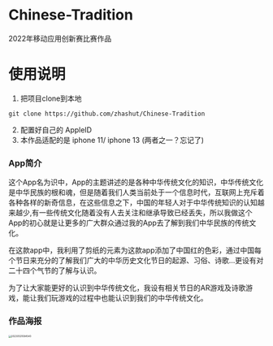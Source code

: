 # Chinese-Tradition
2022年移动应用创新赛比赛作品
# 使用说明
1. 把项目clone到本地
```
git clone https://github.com/zhashut/Chinese-Tradition
```
2. 配置好自己的 AppleID
3. 本作品适配的是 iphone 11/ iphone 13 (两者之一？忘记了)
### App简介

​	  这个App名为识中，App的主题讲述的是各种中华传统文化的知识，中华传统文化是中华民族的根和魂，但是随着我们人类当前处于一个信息时代，互联网上充斥着各种各样的新奇信息，在这些信息之下，中国的年轻人对于中华传统知识的认知越来越少,有一些传统文化随着没有人去关注和继承导致已经丢失，所以我做这个App的初心就是让更多的广大群众通过我的App去了解到我们中华民族的传统文化。       

​	 在这款app中，我利用了剪纸的元素为这款app添加了中国红的色彩，通过中国每个节日来充分的了解我们广大的中华历史文化节日的起源、习俗、诗歌…更设有对二十四个气节的了解与认识。        

​	 为了让大家能更好的认识到中华传统文化，我设有相关节日的AR游戏及诗歌游戏，能让我们玩游戏的过程中也能认识到我们的中华传统文化。

### 作品海报
<img height="300px" src="https://i.ibb.co/87dzVFz/20230531084540.jpg" alt="20230531084540" style="zoom: 33%;" />
